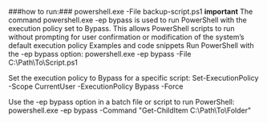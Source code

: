 ###how to run:###
 powershell.exe -File backup-script.ps1
**important**
The command powershell.exe -ep bypass is used to run PowerShell with the execution policy set to Bypass. This allows PowerShell scripts to run without prompting for user confirmation or modification of the system’s default execution policy
Examples and code snippets
Run PowerShell with the -ep bypass option:
powershell.exe -ep bypass -File C:\Path\To\Script.ps1

Set the execution policy to Bypass for a specific script:
Set-ExecutionPolicy -Scope CurrentUser -ExecutionPolicy Bypass -Force

Use the -ep bypass option in a batch file or script to run PowerShell:
powershell.exe -ep bypass -Command "Get-ChildItem C:\Path\To\Folder"
